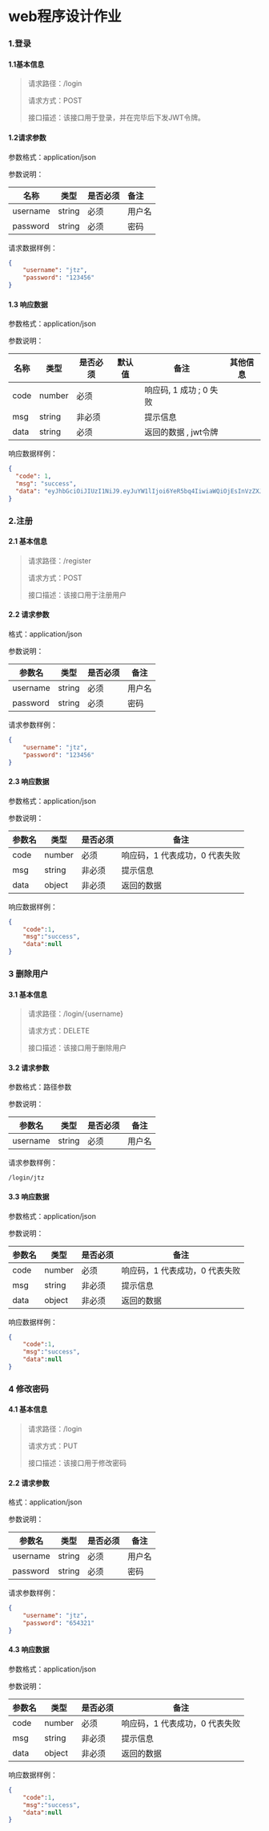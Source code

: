 # web程序设计作业

### 1.登录

#### 1.1基本信息

> 请求路径：/login
>
> 请求方式：POST
>
> 接口描述：该接口用于登录，并在完毕后下发JWT令牌。 



#### 1.2请求参数

参数格式：application/json

参数说明：

| 名称     | 类型   | 是否必须 | 备注   |
| -------- | ------ | -------- | :----- |
| username | string | 必须     | 用户名 |
| password | string | 必须     | 密码   |

请求数据样例：

```json
{
	"username": "jtz",
    "password": "123456"
}
```



#### 1.3 响应数据

参数格式：application/json

参数说明：

| 名称 | 类型   | 是否必须 | 默认值 | 备注                     | 其他信息 |
| ---- | ------ | -------- | ------ | ------------------------ | -------- |
| code | number | 必须     |        | 响应码, 1 成功 ; 0  失败 |          |
| msg  | string | 非必须   |        | 提示信息                 |          |
| data | string | 必须     |        | 返回的数据 , jwt令牌     |          |



响应数据样例：

```json
{
  "code": 1,
  "msg": "success",
  "data": "eyJhbGciOiJIUzI1NiJ9.eyJuYW1lIjoi6YeR5bq4IiwiaWQiOjEsInVzZXJuYW1lIjoiamlueW9uZyIsImV4cCI6MTY2MjIwNzA0OH0.KkUc_CXJZJ8Dd063eImx4H9Ojfrr6XMJ-yVzaWCVZCo"
}
```







### 2.注册

#### 2.1 基本信息

> 请求路径：/register
>
> 请求方式：POST
>
> 接口描述：该接口用于注册用户




#### 2.2 请求参数

格式：application/json

参数说明：

| 参数名   | 类型   | 是否必须 | 备注   |
| -------- | ------ | -------- | ------ |
| username | string | 必须     | 用户名 |
| password | string | 必须     | 密码   |

请求参数样例：

```json
{
	"username": "jtz",
    "password": "123456"
}
```



#### 2.3 响应数据

参数格式：application/json

参数说明：

| 参数名 | 类型   | 是否必须 | 备注                           |
| ------ | ------ | -------- | ------------------------------ |
| code   | number | 必须     | 响应码，1 代表成功，0 代表失败 |
| msg    | string | 非必须   | 提示信息                       |
| data   | object | 非必须   | 返回的数据                     |

响应数据样例：

```json
{
    "code":1,
    "msg":"success",
    "data":null
}
```





### 3 删除用户

#### 3.1 基本信息

> 请求路径：/login/{username}
>
> 请求方式：DELETE
>
> 接口描述：该接口用于删除用户



#### 3.2 请求参数

参数格式：路径参数

参数说明：

| 参数名   | 类型   | 是否必须 | 备注   |
| -------- | ------ | -------- | ------ |
| username | string | 必须     | 用户名 |

请求参数样例：

```
/login/jtz
```



#### 3.3 响应数据

参数格式：application/json

参数说明：

| 参数名 | 类型   | 是否必须 | 备注                           |
| ------ | ------ | -------- | ------------------------------ |
| code   | number | 必须     | 响应码，1 代表成功，0 代表失败 |
| msg    | string | 非必须   | 提示信息                       |
| data   | object | 非必须   | 返回的数据                     |

响应数据样例：

```json
{
    "code":1,
    "msg":"success",
    "data":null
}
```





### 4 修改密码

#### 4.1 基本信息

> 请求路径：/login
>
> 请求方式：PUT
>
> 接口描述：该接口用于修改密码



#### 2.2 请求参数

格式：application/json

参数说明：

| 参数名   | 类型   | 是否必须 | 备注   |
| -------- | ------ | -------- | ------ |
| username | string | 必须     | 用户名 |
| password | string | 必须     | 密码   |

请求参数样例：

```json
{
	"username": "jtz",
    "password": "654321"
}
```



#### 4.3 响应数据 

参数格式：application/json

参数说明：

| 参数名 | 类型   | 是否必须 | 备注                           |
| ------ | ------ | -------- | ------------------------------ |
| code   | number | 必须     | 响应码，1 代表成功，0 代表失败 |
| msg    | string | 非必须   | 提示信息                       |
| data   | object | 非必须   | 返回的数据                     |

响应数据样例：

```json
{
    "code":1,
    "msg":"success",
    "data":null
}
```





